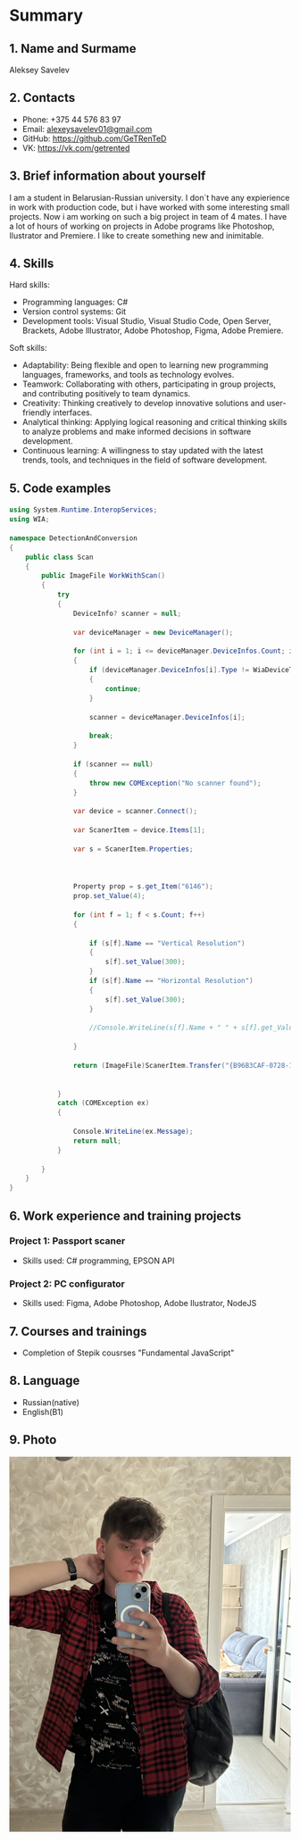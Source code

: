# Summary 

## 1. Name and Surmame
Aleksey Savelev

## 2. Contacts
- Phone: +375 44 576 83 97 
- Email: alexeysavelev01@gmail.com
- GitHub: https://github.com/GeTRenTeD
- VK: https://vk.com/getrented

## 3. Brief information about yourself
I am a student in Belarusian-Russian university. I don`t have any expierience in work with production code, but i have worked with some interesting small projects. Now i am working on such a big project in team of 4 mates. I have a lot of hours of working on projects in Adobe programs like Photoshop, Ilustrator and Premiere. I like to create something new and inimitable.

## 4. Skills
Hard skills:
  - Programming languages: C#
  -  Version control systems: Git
  -  Development tools: Visual Studio, Visual Studio Code, Open Server, Brackets, Adobe Illustrator, Adobe Photoshop, Figma, Adobe Premiere.

Soft skills:

   - Adaptability: Being flexible and open to learning new programming languages, frameworks, and tools as technology evolves.
   - Teamwork: Collaborating with others, participating in group projects, and contributing positively to team dynamics.
   - Creativity: Thinking creatively to develop innovative solutions and user-friendly interfaces.
   - Analytical thinking: Applying logical reasoning and critical thinking skills to analyze problems and make informed decisions in software development.
   - Continuous learning: A willingness to stay updated with the latest trends, tools, and techniques in the field of software development.

## 5. Code examples
```C#
using System.Runtime.InteropServices;
using WIA;

namespace DetectionAndConversion
{
    public class Scan
    {
        public ImageFile WorkWithScan()
        {
            try
            {
                DeviceInfo? scanner = null;

                var deviceManager = new DeviceManager();

                for (int i = 1; i <= deviceManager.DeviceInfos.Count; i++)
                {
                    if (deviceManager.DeviceInfos[i].Type != WiaDeviceType.ScannerDeviceType)
                    {
                        continue;
                    }

                    scanner = deviceManager.DeviceInfos[i];

                    break;
                }

                if (scanner == null)
                {
                    throw new COMException("No scanner found");
                }

                var device = scanner.Connect();

                var ScanerItem = device.Items[1];

                var s = ScanerItem.Properties;



                Property prop = s.get_Item("6146");
                prop.set_Value(4);

                for (int f = 1; f < s.Count; f++)
                {

                    if (s[f].Name == "Vertical Resolution")
                    {
                        s[f].set_Value(300);
                    }
                    if (s[f].Name == "Horizontal Resolution")
                    {
                        s[f].set_Value(300);
                    }

                    //Console.WriteLine(s[f].Name + " " + s[f].get_Value());

                }

                return (ImageFile)ScanerItem.Transfer("{B96B3CAF-0728-11D3-9D7B-0000F81EF32E}");


            }
            catch (COMException ex)
            {

                Console.WriteLine(ex.Message);
                return null;
            }

        }
    }
}
```

## 6. Work experience and training projects
### Project 1: Passport scaner
- Skills used: C# programming, EPSON API
### Project 2: PC configurator
- Skills used: Figma, Adobe Photoshop, Adobe Ilustrator, NodeJS

## 7. Courses and trainings
- Completion of Stepik cousrses "Fundamental JavaScript"

## 8. Language
- Russian(native)
- English(B1)

## 9. Photo
![](/Img/CVphoto.jpg)